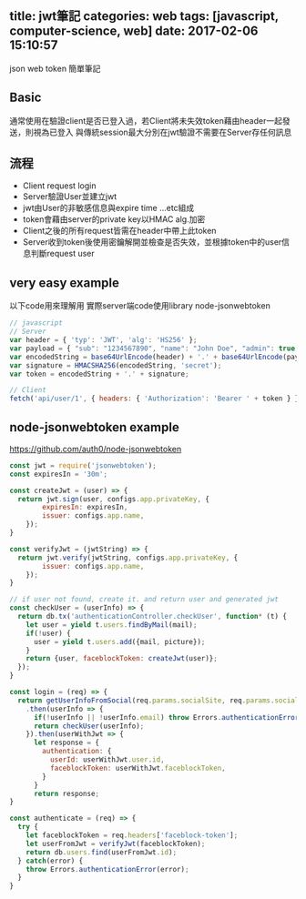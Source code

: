 title: jwt筆記
categories: web
tags: [javascript, computer-science, web]
date: 2017-02-06 15:10:57
---

json web token 簡單筆記

<!--more-->

## Basic
通常使用在驗證client是否已登入過，若Client將未失效token藉由header一起發送，則視為已登入
與傳統session最大分別在jwt驗證不需要在Server存任何訊息

## 流程
* Client request login
* Server驗證User並建立jwt
* jwt由User的非敏感信息與expire time ...etc組成
* token會藉由server的private key以HMAC alg.加密
* Client之後的所有request皆需在header中帶上此token
* Server收到token後使用密鑰解開並檢查是否失效，並根據token中的user信息判斷request user

## very easy example
以下code用來理解用
實際server端code使用library node-jsonwebtoken
``` javascript
// javascript
// Server
var header = { 'typ': 'JWT', 'alg': 'HS256' };
var payload = { "sub": "1234567890", "name": "John Doe", "admin": true };
var encodedString = base64UrlEncode(header) + '.' + base64UrlEncode(payload);
var signature = HMACSHA256(encodedString, 'secret');
var token = encodedString + '.' + signature;

// Client
fetch('api/user/1', { headers: { 'Authorization': 'Bearer ' + token } })
```

## node-jsonwebtoken example
https://github.com/auth0/node-jsonwebtoken

``` javascript
const jwt = require('jsonwebtoken');
const expiresIn = '30m';

const createJwt = (user) => {
  return jwt.sign(user, configs.app.privateKey, {
        expiresIn: expiresIn,
        issuer: configs.app.name,
    });
}

const verifyJwt = (jwtString) => {
  return jwt.verify(jwtString, configs.app.privateKey, {
        issuer: configs.app.name,
    });
}

// if user not found, create it. and return user and generated jwt
const checkUser = (userInfo) => {
  return db.tx('authenticationController.checkUser', function* (t) {
    let user = yield t.users.findByMail(mail);
    if(!user) {
      user = yield t.users.add({mail, picture});
    }
    return {user, faceblockToken: createJwt(user)};
  });
}

const login = (req) => {
  return getUserInfoFromSocial(req.params.socialSite, req.params.socialToken)
    .then(userInfo => {
      if(!userInfo || !userInfo.email) throw Errors.authenticationError();
      return checkUser(userInfo);
    }).then(userWithJwt => {
      let response = {
        authentication: {
          userId: userWithJwt.user.id,
          faceblockToken: userWithJwt.faceblockToken,
        }
      }
      return response;
}

const authenticate = (req) => {
  try {
    let faceblockToken = req.headers['faceblock-token'];
    let userFromJwt = verifyJwt(faceblockToken);
    return db.users.find(userFromJwt.id);
  } catch(error) {
    throw Errors.authenticationError(error);
  }
}
```
